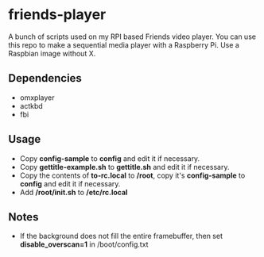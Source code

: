 # friends-player

A bunch of scripts used on my RPI based Friends video player.
You can use this repo to make a sequential media player with a Raspberry Pi.
Use a Raspbian image without X.

## Dependencies

- omxplayer
- actkbd
- fbi

## Usage

- Copy **config-sample** to **config** and edit it if necessary.
- Copy **gettitle-example.sh** to **gettitle.sh** and edit it if necessary.
- Copy the contents of **to-rc.local** to **/root**, copy it's **config-sample** to **config** and edit it if necessary.
- Add **/root/init.sh** to **/etc/rc.local**

## Notes

- If the background does not fill the entire framebuffer, then set
  **disable_overscan=1** in /boot/config.txt

